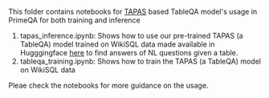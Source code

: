 This folder contains notebooks for [TAPAS](https://aclanthology.org/2020.acl-main.398.pdf) based TableQA model's usage in PrimeQA for both training and inference
1. tapas_inference.ipynb: Shows how to use our pre-trained TAPAS (a TableQA) model trained on WikiSQL data made available in Hugggingface [here](https://huggingface.co/PrimeQA/tapas-based-tableqa-wikisql-lookup) to find answers of NL questions given a table. 
2. tableqa_training.ipynb: Shows how to train the TAPAS (a TableQA) model on WikiSQL data

Pleae check the notebooks for more guidance on the usage.
